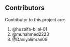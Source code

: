 ## Contributors

Contributor to this project are:

1. @huzaifa-bilal-01
2. @muhahmed2223
3. @Daniyalimran09
